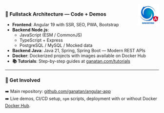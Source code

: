 <img src="./ui/ganatan-about-github.png" align="right" width="70" height="70" alt="logo ganatan">

### 🚀 Fullstack Architecture — Code + Demos

- **Frontend**: Angular 19 with SSR, SEO, PWA, Bootstrap  
- **Backend Node.js**:  
  - JavaScript (ESM / CommonJS)  
  - TypeScript + Express  
  - PostgreSQL / MySQL / Mocked data  
- **Backend Java**: Java 21, Spring, Spring Boot — Modern REST APIs  
- **Docker**: Dockerized projects with images available on Docker Hub  
- **📚 Tutorials**: Step-by-step guides at [ganatan.com/tutorials](https://www.ganatan.com/tutorials)

---

### 🔗 Get Involved

➡️ Main repository: [github.com/ganatan/angular-app](https://github.com/ganatan/angular-app)  
➡️ Live demos, CI/CD setup, `npm` scripts, deployment with or without Docker [Docker Hub](https://hub.docker.com/u/ganatan).
